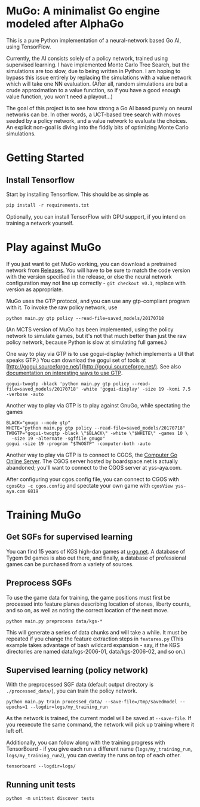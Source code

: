 MuGo: A minimalist Go engine modeled after AlphaGo
==================================================

This is a pure Python implementation of a neural-network based Go AI, using TensorFlow.

Currently, the AI consists solely of a policy network, trained using supervised learning. I have implemented Monte Carlo Tree Search, but the simulations are too slow, due to being written in Python. I am hoping to bypass this issue entirely by replacing the simulations with a value network which will take one NN evaluation. (After all, random simulations are but a crude approximation to a value function, so if you have a good enough value function, you won't need a playout...)

The goal of this project is to see how strong a Go AI based purely on neural networks can be. In other words, a UCT-based tree search with moves seeded by a policy network, and a value network to evaluate the choices. An explicit non-goal is diving into the fiddly bits of optimizing Monte Carlo simulations.

Getting Started
===============

Install Tensorflow
------------------
Start by installing Tensorflow. This should be as simple as

```python
pip install -r requirements.txt
```

Optionally, you can install TensorFlow with GPU support, if you intend on training a network yourself. 

Play against MuGo
=================

If you just want to get MuGo working, you can download a pretrained network from [Releases](https://github.com/brilee/MuGo/releases). You will have to be sure to match the code version with the version specified in the release, or else the neural network configuration may not line up correctly - `git checkout v0.1`, replace with version as appropriate.

MuGo uses the GTP protocol, and you can use any gtp-compliant program with it. To invoke the raw policy network, use
```
python main.py gtp policy --read-file=saved_models/20170718
```

(An MCTS version of MuGo has been implemented, using the policy network to simulate games, but it's not that much better than just the raw policy network, because Python is slow at simulating full games.)

One way to play via GTP is to use gogui-display (which implements a UI that speaks GTP.) You can download the gogui set of tools at [http://gogui.sourceforge.net/](http://gogui.sourceforge.net/). See also [documentation on interesting ways to use GTP](http://gogui.sourceforge.net/doc/reference-twogtp.html).
```
gogui-twogtp -black 'python main.py gtp policy --read-file=saved_models/20170718' -white 'gogui-display' -size 19 -komi 7.5 -verbose -auto
```

Another way to play via GTP is to play against GnuGo, while spectating the games
```
BLACK="gnugo --mode gtp"
WHITE="python main.py gtp policy --read-file=saved_models/20170718"
TWOGTP="gogui-twogtp -black \"$BLACK\" -white \"$WHITE\" -games 10 \
  -size 19 -alternate -sgffile gnugo"
gogui -size 19 -program "$TWOGTP" -computer-both -auto
```

Another way to play via GTP is to connect to CGOS, the [Computer Go Online Server](http://yss-aya.com/cgos/). The CGOS server hosted by boardspace.net is actually abandoned; you'll want to connect to the CGOS server at yss-aya.com. 

After configuring your cgos.config file, you can connect to CGOS with `cgosGtp -c cgos.config` and spectate your own game with `cgosView yss-aya.com 6819`

Training MuGo
=============

Get SGFs for supervised learning
--------------------------------
You can find 15 years of KGS high-dan games at [u-go.net](https://u-go.net/gamerecords/). A database of Tygem 9d games is also out there, and finally, a database of professional games can be purchased from a variety of sources.

Preprocess SGFs
---------------
To use the game data for training, the game positions must first be processed into feature planes describing location of stones, liberty counts, and so on, as well as noting the correct location of the next move.

```
python main.py preprocess data/kgs-*
```

This will generate a series of data chunks and will take a while. It must be repeated if you change the feature extraction steps in `features.py` (This example takes advantage of bash wildcard expansion - say, if the KGS directories are named data/kgs-2006-01, data/kgs-2006-02, and so on.)

Supervised learning (policy network)
------------------------------------
With the preprocessed SGF data (default output directory is `./processed_data/`), you can train the policy network.
```
python main.py train processed_data/ --save-file=/tmp/savedmodel --epochs=1 --logdir=logs/my_training_run
```

As the network is trained, the current model will be saved at `--save-file`. If you reexecute the same command, the network will pick up training where it left off.

Additionally, you can follow along with the training progress with TensorBoard - if you give each run a different name (`logs/my_training_run`, `logs/my_training_run2`), you can overlay the runs on top of each other.
```
tensorboard --logdir=logs/
```

Running unit tests
------------------
```python
python -m unittest discover tests
```